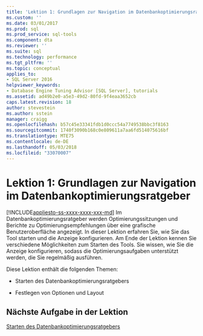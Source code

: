 ```yaml
---
title: 'Lektion 1: Grundlagen zur Navigation im Datenbankoptimierungsratgeber | Microsoft-Dokumentation'
ms.custom: ''
ms.date: 03/01/2017
ms.prod: sql
ms.prod_service: sql-tools
ms.component: dta
ms.reviewer: ''
ms.suite: sql
ms.technology: performance
ms.tgt_pltfrm: ''
ms.topic: conceptual
applies_to:
- SQL Server 2016
helpviewer_keywords:
- Database Engine Tuning Advisor [SQL Server], tutorials
ms.assetid: ad49b2e0-a5e3-49d2-80fd-9f4eaa3652cb
caps.latest.revision: 18
author: stevestein
ms.author: sstein
manager: craigg
ms.openlocfilehash: b57c45e33341fdb1d0ccc54a7749538bbc3f8163
ms.sourcegitcommit: 1740f3090b168c0e809611a7aa6fd514075616bf
ms.translationtype: MTE75
ms.contentlocale: de-DE
ms.lasthandoff: 05/03/2018
ms.locfileid: "33070007"
---
```

# <a name="lesson-1-basic-navigation-in-database-engine-tuning-advisor"></a>Lektion 1: Grundlagen zur Navigation im Datenbankoptimierungsratgeber
[!INCLUDE[appliesto-ss-xxxx-xxxx-xxx-md](../../includes/appliesto-ss-xxxx-xxxx-xxx-md.md)]
Im Datenbankoptimierungsratgeber werden Optimierungssitzungen und Berichte zu Optimierungsempfehlungen über eine grafische Benutzeroberfläche angezeigt. In dieser Lektion erfahren Sie, wie Sie das Tool starten und die Anzeige konfigurieren. Am Ende der Lektion kennen Sie verschiedene Möglichkeiten zum Starten des Tools. Sie wissen, wie Sie die Anzeige konfigurieren, sodass die Optimierungsaufgaben unterstützt werden, die Sie regelmäßig ausführen.  
  
Diese Lektion enthält die folgenden Themen:  
  
-   Starten des Datenbankoptimierungsratgebers  
  
-   Festlegen von Optionen und Layout  
  
## <a name="next-task-in-this-lesson"></a>Nächste Aufgabe in der Lektion  
[Starten des Datenbankoptimierungsratgebers](../../tools/dta/lesson-1-1-launching-database-engine-tuning-advisor.md)  
  
  
  
